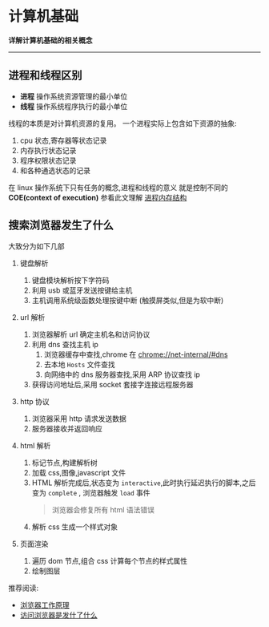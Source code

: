 # 计算机基础

**详解计算机基础的相关概念**

---

## 进程和线程区别

-   **进程** 操作系统资源管理的最小单位
-   **线程** 操作系统程序执行的最小单位

线程的本质是对计算机资源的复用。
一个进程实际上包含如下资源的抽象:

1. cpu 状态,寄存器等状态记录
2. 内存执行状态记录
3. 程序权限状态记录
4. 和各种通选状态的记录

在 linux 操作系统下只有任务的概念,进程和线程的意义
就是控制不同的 **COE(context of execution)**
参看此文理解 [进程内存结构](http://blog.coderhuo.tech/2017/10/12/Virtual_Memory_C_strings_proc/)

## 搜索浏览器发生了什么

大致分为如下几部

1. 键盘解析
    1. 键盘模块解析按下字符码
    2. 利用 usb 或蓝牙发送按键给主机
    3. 主机调用系统级函数处理按键中断
       (触摸屏类似,但是为软中断)
2. url 解析
    1. 浏览器解析 url 确定主机名和访问协议
    2. 利用 dns 查找主机 ip
        1. 浏览器缓存中查找,chrome 在 <chrome://net-internal/#dns>
        2. 去本地 `Hosts` 文件查找
        3. 向网络中的 dns 服务器查找,采用 ARP 协议查找 ip
    3. 获得访问地址后,采用 socket 套接字连接远程服务器
3. http 协议
    1. 浏览器采用 http 请求发送数据
    2. 服务器接收并返回响应
4. html 解析
    1. 标记节点,构建解析树
    2. 加载 css,图像,javascript 文件
    3. HTML 解析完成后,状态变为 `interactive`,此时执行延迟执行的脚本,之后变为 `complete` ,
       浏览器触发 `load` 事件
        > 浏览器会修复所有 html 语法错误
    4. 解析 css 生成一个样式对象
5. 页面渲染

    1. 遍历 dom 节点,组合 css 计算每个节点的样式属性
    2. 绘制图层

推荐阅读:

-   [浏览器工作原理](https://www.html5rocks.com/zh/tutorials/internals/howbrowserswork/#Resources)
-   [访问浏览器是发什了什么](https://github.com/skyline75489/what-happens-when-zh_CN)
